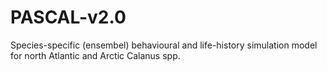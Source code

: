 # PASCAL-v2.0
Species-specific (ensembel) behavioural and life-history simulation model for north Atlantic and Arctic Calanus spp.
